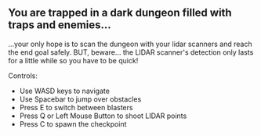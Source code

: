 ## You are trapped in a dark dungeon filled with traps and enemies...
...your only hope is to scan the dungeon with your lidar scanners and reach the end goal safely.
BUT, beware... the LIDAR scanner's detection only lasts for a little while so you have to be quick!

Controls:
- Use WASD keys to navigate
- Use Spacebar to jump over obstacles
- Press E to switch between blasters
- Press Q or Left Mouse Button to shoot LIDAR points
- Press C to spawn the checkpoint
